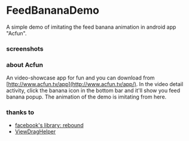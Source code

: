 # FeedBananaDemo
A simple demo of imitating the feed banana animation in android app "Acfun".
### screenshots

### about Acfun
An video-showcase app for fun and you can download from [http://www.acfun.tv/app](http://www.acfun.tv/app/).
In the video detail activity, click the banana icon in the bottom bar and it'll show you feed banana popup.
The animation of the demo is imitating from here.
### thanks to
* [facebook's library: rebound](https://github.com/facebook/rebound)
* [ViewDragHelper](http://developer.android.com/intl/zh-cn/reference/android/support/v4/widget/ViewDragHelper.html)
